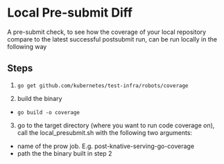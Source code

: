 # Local Pre-submit Diff

A pre-submit check, to see how the coverage of your local repository compare to the latest successful postsubmit run, can be run locally in the following way

## Steps

1. `go get github.com/kubernetes/test-infra/robots/coverage`

2. build the binary
  - `go build -o coverage`
  
3. go to the target directory (where you want to run code coverage on), call the local_presubmit.sh with the following two arguments: 
  - name of the prow job. E.g. post-knative-serving-go-coverage
  - path the the binary built in step 2
